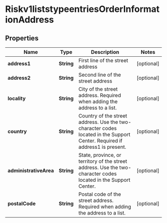 
# Riskv1liststypeentriesOrderInformationAddress

## Properties
Name | Type | Description | Notes
------------ | ------------- | ------------- | -------------
**address1** | **String** | First line of the street address |  [optional]
**address2** | **String** | Second line of the street address |  [optional]
**locality** | **String** | City of the street address. Required when adding the address to a list.  |  [optional]
**country** | **String** | Country of the street address. Use the two-character codes located in the Support Center. Required if address1 is present.  |  [optional]
**administrativeArea** | **String** | State, province, or territory of the street address. Use the two-character codes located in the Support Center. |  [optional]
**postalCode** | **String** | Postal code of the street address. Required when adding the address to a list. |  [optional]



